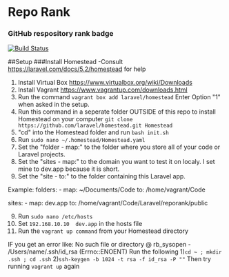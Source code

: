 # Repo Rank
### GitHub respository rank badge

[![Build Status](https://travis-ci.org/laravel/framework.svg)](https://travis-ci.org/laravel/framework)

##Setup
###Install Homestead
-Consult https://laravel.com/docs/5.2/homestead for help
1. Install Virtual Box https://www.virtualbox.org/wiki/Downloads
2. Install Vagrant https://www.vagrantup.com/downloads.html
3. Run the command ```vagrant box add laravel/homestead``` Enter Option "1" when asked in the setup.
4. Run this command in a seperate folder OUTSIDE of this repo to install Homestead on your computer ```git clone https://github.com/laravel/homestead.git Homestead```
5. "cd" into the Homestead folder and run ```bash init.sh```
6. Run ```sudo nano ~/.homestead/Homestead.yaml```
7. Set the "folder - map:" to the folder where you store all of your code or Laravel projects.
7. Set the "sites - map:" to the domain you want to test it on localy. I set mine to dev.app because it is short.
8. Set the "site - to:" to the folder containing this Laravel app.

Example:
  folders:
    - map: ~/Documents/Code
      to: /home/vagrant/Code

  sites:
    - map: dev.app
      to: /home/vagrant/Code/Laravel/reporank/public

9. Run ```sudo nano /etc/hosts```
10. Set ```192.168.10.10  dev.app``` in the hosts file
11. Run the ```vagrant up command``` from your Homestead directory

IF you get an error like: No such file or directory @ rb_sysopen - /Users/name/.ssh/id_rsa (Errno::ENOENT)
Run the following
1)```cd ~ ; mkdir .ssh ; cd .ssh```
2)```ssh-keygen -b 1024 -t rsa -f id_rsa -P ""```
Then try running ```vagrant up``` again
